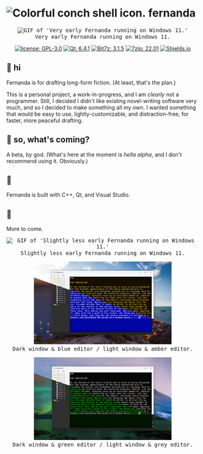 # <img src="fernanda/res/icons/fernanda.ico" alt="Colorful conch shell icon." width="26px"/> fernanda

<p align="center">
	<kbd>
		<img src="fernanda/docs/screens/gif_1.gif" alt="GIF of 'Very early Fernanda running on Windows 11.'" width="360px"/>
		<br>Very early Fernanda running on Windows 11.
	</kbd>
</p>
<p align="center">
	<a href="LICENSE"><img src="https://img.shields.io/github/license/fairybow/fernanda" alt="license: GPL-3.0"/></a>
	<a href="https://www.qt.io/"><img src="https://img.shields.io/badge/Qt-6.4.1-green?logo=qt" alt="Qt: 6.4.1"/></a>
	<a href="https://github.com/rikyoz/bit7z"><img src="https://img.shields.io/badge/Bit7z-3.1.5-blue" alt="Bit7z: 3.1.5"/></a>
	<a href="https://www.7-zip.org/"><img src="https://img.shields.io/badge/7zip-22.01-blueviolet" alt="7zip: 22.01"/></a>
	<a href="https://shields.io/"><img src="https://img.shields.io/badge/these-are_so_cute_omg-ff69b4" alt="Shields.io"/></a>
</p>

## :wave: **hi**

Fernanda is for drafting long-form fiction. (At least, that's the plan.)

This is a personal project, a work-in-progress, and I am *clearly* not a programmer. Still, I decided I didn't like existing novel-writing software very much, and so I decided to make something all my own. I wanted something that would be easy to use, lightly-customizable, and distraction-free, for faster, more peaceful drafting.

## :compass: **so, what's coming?**

A beta, by god. (What's here at the moment is *hella alpha*, and I don't recommend using it. Obviously.)

## :honeybee:

Fernanda is built with C++, Qt, and Visual Studio.

## :seedling:

More to come.

<p align="center">
	<kbd>
		<img src="fernanda/docs/screens/gif_2.gif" alt="GIF of 'Slightly less early Fernanda running on Windows 11.'" width="360px"/>
		<br>Slightly less early Fernanda running on Windows 11.
	</kbd>
</p>
<p align="center">
	<kbd>
		<img src="fernanda/docs/screens/screen_1.png" alt="Picture of 'Dark window & blue editor / light window & amber editor.'" width="360px"/>
		<br>Dark window & blue editor / light window & amber editor.
	</kbd>
</p>
<p align="center">
	<kbd>
		<img src="fernanda/docs/screens/screen_2.png" alt="Picture of 'Dark window & green editor / light window & grey editor.'" width="360px"/>
		<br>Dark window & green editor / light window & grey editor.
	</kbd>
</p>
